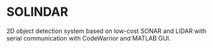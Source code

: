 # SOLINDAR
2D object detection system based on low-cost SONAR and LIDAR with serial communication with CodeWarrior and MATLAB GUI.

